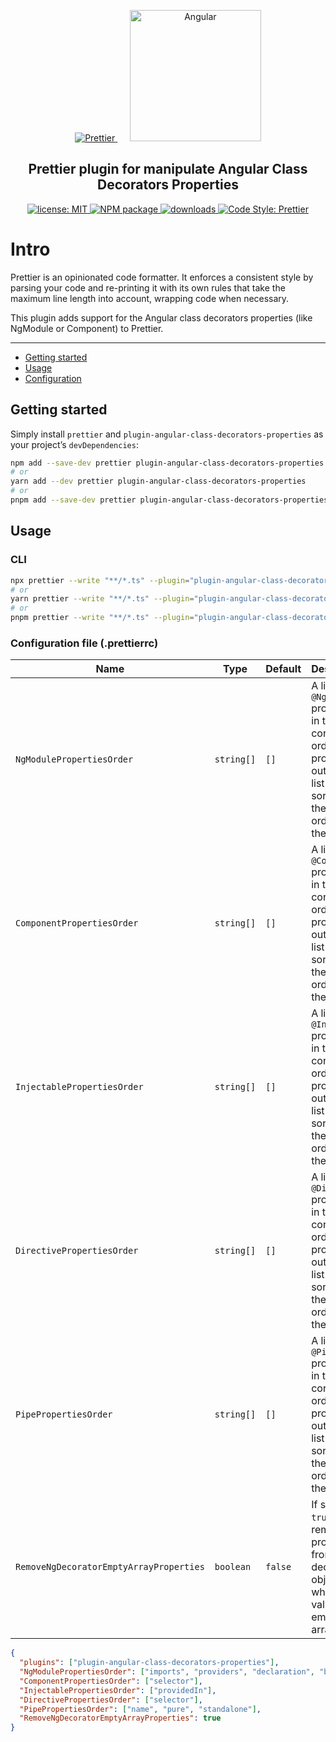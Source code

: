 <p align="center">
  <a href="https://prettier.io" target="_blank">
    <img alt="Prettier" src="https://cdn.rawgit.com/prettier/prettier-logo/master/images/prettier-icon-light.svg">
  </a>
  &nbsp;&nbsp;&nbsp;&nbsp;
  <a href="https://angular.dev" target="_blank">
    <img alt="Angular" src="https://lh3.google.com/u/0/d/1S7QzMK5MggtQAnKnptrZN1JJNnDpQ8eK=w1919-h1003-iv1?auditContext=prefetch" width="210" height="210">
  </a>
</p>

<h2 align="center">Prettier plugin for manipulate Angular Class Decorators Properties</h2>


<p align="center">
  <a href="https://github.com/launcelot66/prettier-plugin-angular-class-decorators/blob/main/LICENSE">
    <img alt="license: MIT" src="https://img.shields.io/github/license/launcelot66/prettier-plugin-angular-class-decorators.svg?style=flat-square">
  </a>
  <a href="https://www.npmjs.com/package/plugin-angular-class-decorators-properties" target="_blank">
    <img alt="NPM package" src="https://img.shields.io/npm/v/plugin-angular-class-decorators-properties.svg?style=flat-square">
  </a>
  <a href="https://www.npmjs.com/package/plugin-angular-class-decorators-properties" target="_blank">
    <img alt="downloads" src="https://img.shields.io/npm/dt/plugin-angular-class-decorators-properties.svg?style=flat-square">
  </a>
  <a href="https://prettier.io" target="_blank">
    <img alt="Code Style: Prettier" src="https://img.shields.io/badge/code_style-prettier-ff69b4.svg?style=flat-square">
  </a>
  <!--<a href="https://github.com/launcelot66/plugin-angular-class-decorators/actions/workflows/ci.yml">
    <img alt="Build Status" src="https://github.com/launcelot66/plugin-angular-class-decorators/actions/workflows/ci.yml/badge.svg?branch=main">
  </a>-->
</p>

# Intro

Prettier is an opinionated code formatter. It enforces a consistent style by parsing your code and re-printing it with its own rules that take the maximum line length into account, wrapping code when necessary.

This plugin adds support for the Angular class decorators properties (like NgModule or Component) to Prettier.

---

- [Getting started](#getting-started)
- [Usage](#usage)
- [Configuration](#configuration)

## Getting started

Simply install `prettier` and `plugin-angular-class-decorators-properties` as your project’s `devDependencies`:

```bash
npm add --save-dev prettier plugin-angular-class-decorators-properties
# or
yarn add --dev prettier plugin-angular-class-decorators-properties
# or
pnpm add --save-dev prettier plugin-angular-class-decorators-properties
```


## Usage

### CLI

```bash
npx prettier --write "**/*.ts" --plugin="plugin-angular-class-decorators-properties"
# or
yarn prettier --write "**/*.ts" --plugin="plugin-angular-class-decorators-properties"
# or
pnpm prettier --write "**/*.ts" --plugin="plugin-angular-class-decorators-properties"
```

### Configuration file (.prettierrc)

| Name                                    | Type       | Default | Description                                                                                                                              |
|-----------------------------------------|------------|---------|------------------------------------------------------------------------------------------------------------------------------------------|
| `NgModulePropertiesOrder`               | `string[]` | `[]`    | A list of `@NgModule` properties in the correct order. All properties outside the list will be sorted in the same order as they were.    |
| `ComponentPropertiesOrder`              | `string[]` | `[]`    | A list of `@Component` properties in the correct order. All properties outside the list will be sorted in the same order as they were.   |
| `InjectablePropertiesOrder`             | `string[]` | `[]`    | A list of `@Injectable` properties in the correct order. All properties outside the list will be sorted in the same order as they were.  |
| `DirectivePropertiesOrder`              | `string[]` | `[]`    | A list of `@Directive` properties in the correct order. All properties outside the list will be sorted in the same order as they were.   |
| `PipePropertiesOrder`                   | `string[]` | `[]`    | A list of `@Pipe` properties in the correct order. All properties outside the list will be sorted in the same order as they were.        |
| `RemoveNgDecoratorEmptyArrayProperties` | `boolean`  | `false` | If set to `true` will remove properties from decorator object where value is empty array.                                                |

```json
{
  "plugins": ["plugin-angular-class-decorators-properties"],
  "NgModulePropertiesOrder": ["imports", "providers", "declaration", "bootstrap", "exports"],
  "ComponentPropertiesOrder": ["selector"],
  "InjectablePropertiesOrder": ["providedIn"],
  "DirectivePropertiesOrder": ["selector"],
  "PipePropertiesOrder": ["name", "pure", "standalone"],
  "RemoveNgDecoratorEmptyArrayProperties": true
}
```
